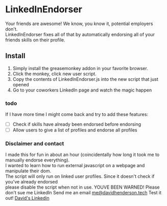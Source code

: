 # LinkedInEndorser

Your friends are awesome! We know, you know it, potential employers don't.   
LinkedInEndorser fixes all of that by automatically endorsing all of your    
friends skills on their profile.

## Install
1. Simply install the greasemonkey addon in your favorite browser.
2. Click the monkey, click new user script.
3. Copy the contents of LinkedInEndorser.js into the new script that just opened
4. Go to your coworkers LinkedIn page and watch the magic happen

### todo
If I have more time I might come back and try to add these features:   
- [ ] Check if skills have already been endorsed before endorsing
- [ ] Allow users to give a list of profiles and endorse all profiles

### Disclaimer and contact

I made this for fun in about an hour (coincidentally how long it took me to manually endorse everything).   
I wanted to learn how to run external javascript on a webpage and manipulate their dom.   
The script will only run on linked user profiles. Since it doesn't check if you've already endorsed   
please disable the script when not in use. YOUVE BEEN WARNED!
Please don't sue me LinkedIn
Send me an email [me@davidhenderson.tech](mailto:me@davidhenderson.tech)
Test it out! [David's Linkedin](https://www.linkedin.com/in/davidhendersontech)